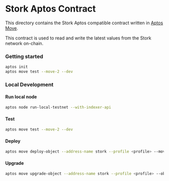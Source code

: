 # Stork Aptos Contract

This directory contains the Stork Aptos compatible contract written in [Aptos Move](https://aptos.dev/move).

This contract is used to read and write the latest values from the Stork network on-chain.

### Getting started

```bash
aptos init
aptos move test --move-2 --dev
```

### Local Development

#### Run local node

```bash
aptos node run-local-testnet --with-indexer-api
```

#### Test

```bash
aptos move test --move-2 --dev
```

#### Deploy

```bash
aptos move deploy-object --address-name stork --profile <profile> --move-2
```

#### Upgrade

```bash
aptos move upgrade-object --address-name stork --profile <profile> --object-address <object-address> --move-2
```
